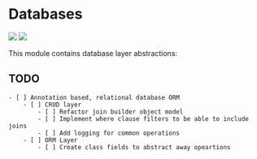 #  Databases

![](https://forthebadge.com/images/badges/made-with-java.svg)
![](https://forthebadge.com/images/badges/built-with-love.svg)

This module contains database layer abstractions:

## TODO
    - [ ] Annotation based, relational database ORM
        - [ ] CRUD layer 
            - [ ] Refactor join builder object model
            - [ ] Implement where clause filters to be able to include joins
            - [ ] Add logging for common operations
        - [ ] ORM Layer
            - [ ] Create class fields to abstract away opeartions